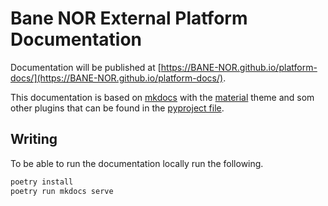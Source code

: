 # Bane NOR External Platform Documentation

Documentation will be published at [https://BANE-NOR.github.io/platform-docs/](https://BANE-NOR.github.io/platform-docs/).

This documentation is based on [mkdocs](https://www.mkdocs.org/) with the [material](https://squidfunk.github.io/mkdocs-material/) theme and som other plugins that can be found in the [pyproject file](./pyproject.toml).

## Writing

To be able to run the documentation locally run the following.

```sh
poetry install
poetry run mkdocs serve
```
